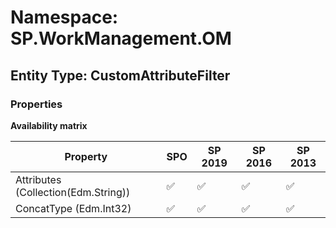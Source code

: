 # Namespace: SP.WorkManagement.OM

## Entity Type: CustomAttributeFilter

### Properties

**Availability matrix**

Property | SPO | SP 2019 | SP 2016 | SP 2013
----------|-----|---------|---------|--------
Attributes (Collection(Edm.String)) | ✅ | ✅ | ✅ | ✅
ConcatType (Edm.Int32) | ✅ | ✅ | ✅ | ✅

